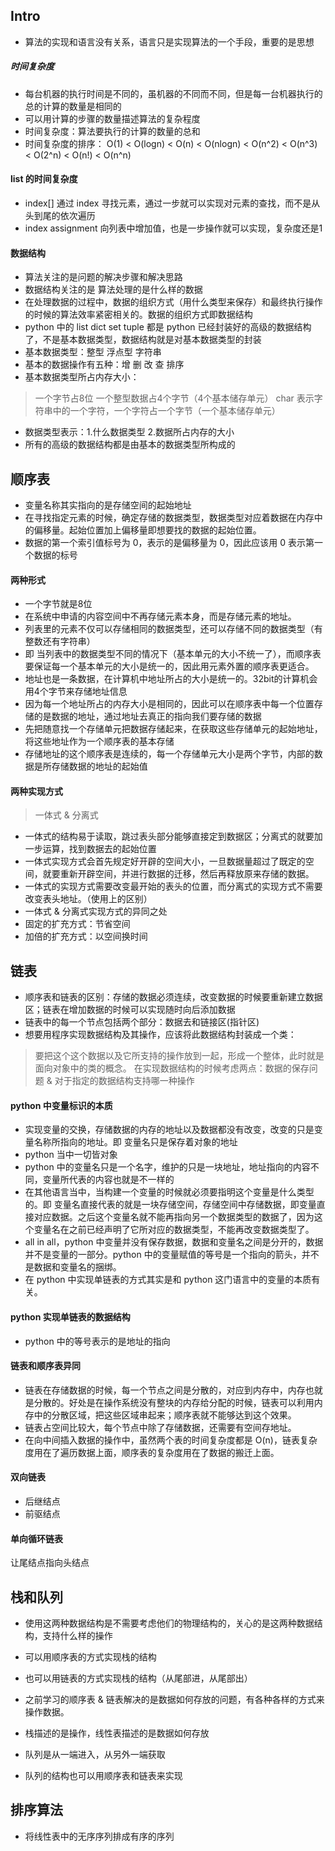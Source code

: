 ## Intro
+ 算法的实现和语言没有关系，语言只是实现算法的一个手段，重要的是思想
##### 时间复杂度
+ 每台机器的执行时间是不同的，虽机器的不同而不同，但是每一台机器执行的总的计算的数量是相同的
+ 可以用计算的步骤的数量描述算法的复杂程度
+ 时间复杂度：算法要执行的计算的数量的总和
+ 时间复杂度的排序：
O(1) < O(logn) < O(n) < O(nlogn) < O(n^2) < O(n^3) < O(2^n) < O(n!) < O(n^n)
#### list 的时间复杂度
+ index[] 通过 index 寻找元素，通过一步就可以实现对元素的查找，而不是从头到尾的依次遍历
+ index assignment 向列表中增加值，也是一步操作就可以实现，复杂度还是1
#### 数据结构
+ 算法关注的是问题的解决步骤和解决思路
+ 数据结构关注的是 算法处理的是什么样的数据
+ 在处理数据的过程中，数据的组织方式（用什么类型来保存）和最终执行操作的时候的算法效率紧密相关的。数据的组织方式即数据结构
+ python 中的 list dict set tuple 都是 python 已经封装好的高级的数据结构了，不是基本数据类型，数据结构就是对基本数据类型的封装
+ 基本数据类型：整型 浮点型 字符串
+ 基本的数据操作有五种：增 删 改 查 排序
+ 基本数据类型所占内存大小：
> 一个字节占8位
> 一个整型数据占4个字节（4个基本储存单元）
char 表示字符串中的一个字符，一个字符占一个字节（一个基本储存单元）
+ 数据类型表示：1.什么数据类型 2.数据所占内存的大小
+ 所有的高级的数据结构都是由基本的数据类型所构成的

## 顺序表
+ 变量名称其实指向的是存储空间的起始地址
+ 在寻找指定元素的时候，确定存储的数据类型，数据类型对应着数据在内存中的偏移量。起始位置加上偏移量即想要找的数据的起始位置。
+ 数据的第一个索引值标号为 0，表示的是偏移量为 0，因此应该用 0 表示第一个数据的标号
#### 两种形式
+ 一个字节就是8位 
+ 在系统中申请的内容空间中不再存储元素本身，而是存储元素的地址。
+ 列表里的元素不仅可以存储相同的数据类型，还可以存储不同的数据类型（有整数还有字符串）
+ 即 当列表中的数据类型不同的情况下（基本单元的大小不统一了），而顺序表要保证每一个基本单元的大小是统一的，因此用元素外置的顺序表更适合。
+ 地址也是一条数据，在计算机中地址所占的大小是统一的。32bit的计算机会用4个字节来存储地址信息
+ 因为每一个地址所占的内存大小是相同的，因此可以在顺序表中每一个位置存储的是数据的地址，通过地址去真正的指向我们要存储的数据
+ 先把随意找一个存储单元把数据存储起来，在获取这些存储单元的起始地址，将这些地址作为一个顺序表的基本存储
+ 存储地址的这个顺序表是连续的，每一个存储单元大小是两个字节，内部的数据是所存储数据的地址的起始值
#### 两种实现方式
> 一体式 & 分离式
+ 一体式的结构易于读取，跳过表头部分能够直接定到数据区；分离式的就要加一步运算，找到数据去的起始位置
+ 一体式实现方式会首先规定好开辟的空间大小，一旦数据量超过了既定的空间，就要重新开辟空间，并进行数据的迁移，然后再释放原来存储的数据。
+ 一体式的实现方式需要改变最开始的表头的位置，而分离式的实现方式不需要改变表头地址。（使用上的区别）
+ 一体式 & 分离式实现方式的异同之处
+ 固定的扩充方式：节省空间
+ 加倍的扩充方式：以空间换时间

## 链表
+ 顺序表和链表的区别：存储的数据必须连续，改变数据的时候要重新建立数据区；链表在增加数据的时候可以实现随时向后添加数据
+ 链表中的每一个节点包括两个部分：数据去和链接区(指针区)
+ 想要用程序实现数据结构及其操作，应该将此数据结构封装成一个类：
> 要把这个这个数据以及它所支持的操作放到一起，形成一个整体，此时就是面向对象中的类的概念。
> 在实现数据结构的时候考虑两点：数据的保存问题 & 对于指定的数据结构支持哪一种操作
#### python 中变量标识的本质
+ 实现变量的交换，存储数据的内存的地址以及数据都没有改变，改变的只是变量名称所指向的地址。即 变量名只是保存着对象的地址
+ python 当中一切皆对象
+ python 中的变量名只是一个名字，维护的只是一块地址，地址指向的内容不同，变量所代表的内容也就是不一样的
+ 在其他语言当中，当构建一个变量的时候就必须要指明这个变量是什么类型的。即 变量名直接代表的就是一块存储空间，存储空间中存储数据，即变量直接对应数据。之后这个变量名就不能再指向另一个数据类型的数据了，因为这个变量名在之前已经声明了它所对应的数据类型，不能再改变数据类型了。
+ all in all，python 中变量并没有保存数据，数据和变量名之间是分开的，数据并不是变量的一部分。python 中的变量赋值的等号是一个指向的箭头，并不是数据和变量名的捆绑。
+ 在 python 中实现单链表的方式其实是和 python 这门语言中的变量的本质有关。
#### python 实现单链表的数据结构
+ python 中的等号表示的是地址的指向
#### 链表和顺序表异同
+ 链表在存储数据的时候，每一个节点之间是分散的，对应到内存中，内存也就是分散的。好处是在操作系统没有整块的内存给分配的时候，链表可以利用内存中的分散区域，把这些区域串起来；顺序表就不能够达到这个效果。
+ 链表占空间比较大，每个节点中除了存储数据，还需要有空间存地址。
+ 在向中间插入数据的操作中，虽然两个表的时间复杂度都是 O(n)，链表复杂度用在了遍历数据上面，顺序表的复杂度用在了数据的搬迁上面。
#### 双向链表
+ 后继结点 
+ 前驱结点 
#### 单向循环链表
让尾结点指向头结点


## 栈和队列
+ 使用这两种数据结构是不需要考虑他们的物理结构的，关心的是这两种数据结构，支持什么样的操作
+ 可以用顺序表的方式实现栈的结构
+ 也可以用链表的方式实现栈的结构（从尾部进，从尾部出）

+ 之前学习的顺序表 & 链表解决的是数据如何存放的问题，有各种各样的方式来操作数据。
+ 栈描述的是操作，线性表描述的是数据如何存放

+ 队列是从一端进入，从另外一端获取
+ 队列的结构也可以用顺序表和链表来实现

## 排序算法
+ 将线性表中的无序序列排成有序的序列


